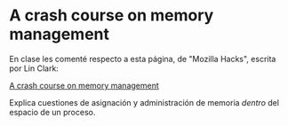 # A crash course on memory management

En clase les comenté respecto a esta página, de "Mozilla Hacks", escrita por Lin Clark:

[A crash course on memory management](https://hacks.mozilla.org/2017/06/a-crash-course-in-memory-management/)

Explica cuestiones de asignación y administración de memoria _dentro_ del espacio de un proceso.
